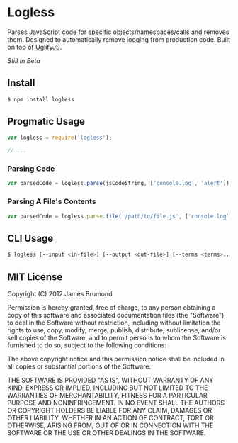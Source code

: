 # Logless

Parses JavaScript code for specific objects/namespaces/calls and removes them. Designed to automatically remove logging from production code. Built on top of [UglifyJS](https://github.com/mishoo/UglifyJS).

_Still In Beta_

## Install

```bash
$ npm install logless
```

## Progmatic Usage

```javascript
var logless = require('logless');

// ...
```

### Parsing Code

```javascript
var parsedCode = logless.parse(jsCodeString, ['console.log', 'alert']);
```

### Parsing A File's Contents

```javascript
var parsedCode = logless.parse.file('/path/to/file.js', ['console.log', 'alert']);
```

## CLI Usage

```bash
$ logless [--input <in-file>] [--output <out-file>] [--terms <terms>...]
```

## MIT License

Copyright (C) 2012 James Brumond

Permission is hereby granted, free of charge, to any person obtaining a copy of this software and associated documentation files (the "Software"), to deal in the Software without restriction, including without limitation the rights to use, copy, modify, merge, publish, distribute, sublicense, and/or sell copies of the Software, and to permit persons to whom the Software is furnished to do so, subject to the following conditions:

The above copyright notice and this permission notice shall be included in all copies or substantial portions of the Software.

THE SOFTWARE IS PROVIDED "AS IS", WITHOUT WARRANTY OF ANY KIND, EXPRESS OR IMPLIED, INCLUDING BUT NOT LIMITED TO THE WARRANTIES OF MERCHANTABILITY, FITNESS FOR A PARTICULAR PURPOSE AND NONINFRINGEMENT. IN NO EVENT SHALL THE AUTHORS OR COPYRIGHT HOLDERS BE LIABLE FOR ANY CLAIM, DAMAGES OR OTHER LIABILITY, WHETHER IN AN ACTION OF CONTRACT, TORT OR OTHERWISE, ARISING FROM, OUT OF OR IN CONNECTION WITH THE SOFTWARE OR THE USE OR OTHER DEALINGS IN THE SOFTWARE.

